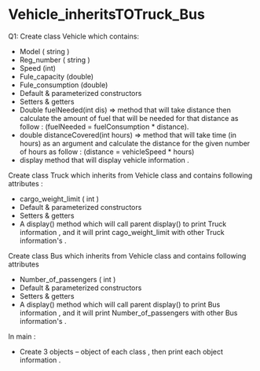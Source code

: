# Vehicle_inheritsTOTruck_Bus

Q1:
Create class Vehicle which contains:
- Model ( string )
- Reg_number ( string )
- Speed (int)
- Fule_capacity (double)
- Fule_consumption (double)
- Default & parameterized constructors
- Setters & getters
- Double fuelNeeded(int dis) => method that will take distance then calculate
the amount of fuel that will be needed for that distance as follow :
(fuelNeeded = fuelConsumption * distance).
- double distanceCovered(int hours) => method that will take time (in hours)
as an argument and calculate the distance for the given number of hours as
follow : (distance = vehicleSpeed * hours)
- display method that will display vehicle information .

Create class Truck which inherits from Vehicle class and contains
following attributes :
- cargo_weight_limit ( int )
- Default & parameterized constructors
- Setters & getters
- A display() method which will call parent display() to print Truck
information , and it will print cago_weight_limit with other Truck
information's .

Create class Bus which inherits from Vehicle class and contains following
attributes
- Number_of_passengers ( int )
- Default & parameterized constructors
- Setters & getters
- A display() method which will call parent display() to print Bus information ,
and it will print Number_of_passengers with other Bus information's .

In main :
- Create 3 objects – object of each class , then print each object information .
